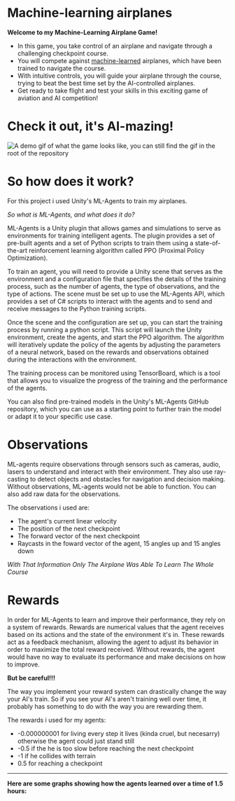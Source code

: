 # Machine-learning airplanes

**Welcome to my Machine-Learning Airplane Game!**

- In this game, you take control of an airplane and navigate through a challenging checkpoint course.
- You will compete against [machine-learned](https://en.wikipedia.org/wiki/Machine_learning) airplanes, which have been trained to navigate the course.
- With intuitive controls, you will guide your airplane through the course, trying to beat the best time set by the AI-controlled airplanes.
- Get ready to take flight and test your skills in this exciting game of aviation and AI competition!


# Check it out, it's AI-mazing!

![A demo gif of what the game looks like, you can still find the gif in the root of the repository](DemoAirplanesGithub.gif)

# So how does it work?

For this project i used Unity's ML-Agents to train my airplanes.

*So what is ML-Agents, and what does it do?*

ML-Agents is a Unity plugin that allows games and simulations to serve as environments for training intelligent agents. The plugin provides a set of pre-built agents and a set of Python scripts to train them using a state-of-the-art reinforcement learning algorithm called PPO (Proximal Policy Optimization).

To train an agent, you will need to provide a Unity scene that serves as the environment and a configuration file that specifies the details of the training process, such as the number of agents, the type of observations, and the type of actions. The scene must be set up to use the ML-Agents API, which provides a set of C# scripts to interact with the agents and to send and receive messages to the Python training scripts.

Once the scene and the configuration are set up, you can start the training process by running a python script. This script will launch the Unity environment, create the agents, and start the PPO algorithm. The algorithm will iteratively update the policy of the agents by adjusting the parameters of a neural network, based on the rewards and observations obtained during the interactions with the environment.

The training process can be monitored using TensorBoard, which is a tool that allows you to visualize the progress of the training and the performance of the agents.

You can also find pre-trained models in the Unity's ML-Agents GitHub repository, which you can use as a starting point to further train the model or adapt it to your specific use case.

# Observations

ML-agents require observations through sensors such as cameras, audio, lasers to understand and interact with their environment. They also use ray-casting to detect objects and obstacles for navigation and decision making. Without observations, ML-agents would not be able to function.
You can also add raw data for the observations.

The observations i used are:
- The agent's current linear velocity
- The position of the next checkpoint
- The forward vector of the next checkpoint
- Raycasts in the foward vector of the agent, 15 angles up and 15 angles down

*With That Information Only The Airplane Was Able To Learn The Whole Course*

# Rewards

In order for ML-Agents to learn and improve their performance, they rely on a system of rewards. Rewards are numerical values that the agent receives based on its actions and the state of the environment it's in. These rewards act as a feedback mechanism, allowing the agent to adjust its behavior in order to maximize the total reward received. Without rewards, the agent would have no way to evaluate its performance and make decisions on how to improve.

**But be careful!!!**

The way you implement your reward system can drastically change the way your AI's train.
So if you see your AI's aren't training well over time, it probably has something to do with the way you are rewarding them.

The rewards i used for my agents:
- -0.000000001 for living every step it lives (kinda cruel, but necesarry) otherwise the agent could just stand still
- -0.5  if the he is too slow before reaching the next checkpoint
- -1 if he collides with terrain
-   0.5 for reaching a checkpoint


------------

**Here are some graphs showing how the agents learned over a time of 1.5 hours:**
